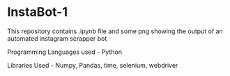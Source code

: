 # InstaBot-1
This repository contains .ipynb file and some png showing the output of an automated instagram scrapper bot

Programming Languages used - Python

Libraries Used - Numpy, Pandas, time, selenium, webdriver
